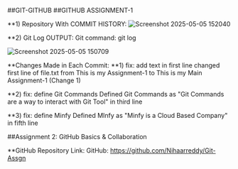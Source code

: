 ##GIT-GITHUB
##GITHUB ASSIGNMENT-1

**1) Repository With COMMIT HISTORY:
![Screenshot 2025-05-05 152040](https://github.com/user-attachments/assets/e0862158-ffff-4c3b-bb96-9e60119296f4)


**2) Git Log OUTPUT:
Git command:
    git log


![Screenshot 2025-05-05 150709](https://github.com/user-attachments/assets/e7b5ca7a-28d1-42e7-9797-900fcf30cc0a)

**Changes Made in Each Commit:
**1) fix: add text in first line
changed first line of file.txt from This is my Assignment-1 to This is my Main Assignment-1 (Change 1)

**2) fix: define Git Commands
Defined Git Commands as "Git Commands are a way to interact with Git Tool" in third line

**3)  fix: define Minfy
Defined MInfy as "Minfy is a Cloud Based Company" in fifth line



##Assignment 2: GitHub Basics & Collaboration

**GitHub Repository Link:
    GitHub: https://github.com/Nihaarreddy/Git-Assgn
